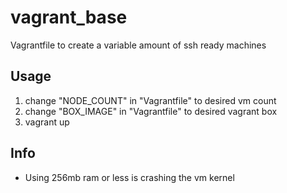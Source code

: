 # vagrant_base
Vagrantfile to create a variable amount of ssh ready machines

## Usage
1. change "NODE_COUNT" in "Vagrantfile" to desired vm count
2. change "BOX_IMAGE" in "Vagrantfile" to desired vagrant box
3. vagrant up

## Info
- Using 256mb ram or less is crashing the vm kernel
